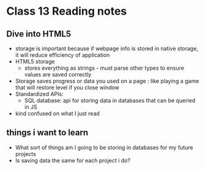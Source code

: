 # Class 13 Reading notes

## Dive into HTML5
- storage is important because if webpage info is stored in native storage, it will reduce efficiency of application
- HTML5 storage 
  - stores everything as strings - must parse other types to ensure values are saved correctly
- Storage saves progress or data you used on a page : like playing a game that will restore level if you close window
- Standardized APIs:
  - SQL database: api for storing data in databases that can be queried in JS
- kind confused on what I just read

## things i want to learn
- What sort of things am I going to be storing in databases for my future projects
- Is saving data the same for each project i do?